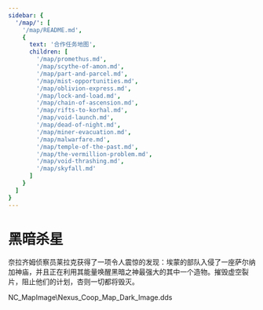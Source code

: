 ```yaml
---
sidebar: {
  '/map/': [
    '/map/README.md',
    {
      text: '合作任务地图',
      children: [
        '/map/promethus.md', 
        '/map/scythe-of-amon.md', 
        '/map/part-and-parcel.md', 
        '/map/mist-opportunities.md', 
        '/map/oblivion-express.md', 
        '/map/lock-and-load.md', 
        '/map/chain-of-ascension.md', 
        '/map/rifts-to-korhal.md', 
        '/map/void-launch.md', 
        '/map/dead-of-night.md', 
        '/map/miner-evacuation.md', 
        '/map/malwarfare.md', 
        '/map/temple-of-the-past.md', 
        '/map/the-vermillion-problem.md', 
        '/map/void-thrashing.md', 
        '/map/skyfall.md'
      ]
    }
  ]
}
---
```


# 黑暗杀星

奈拉齐姆侦察员莱拉克获得了一项令人震惊的发现：埃蒙的部队入侵了一座萨尔纳加神庙，并且正在利用其能量唤醒黑暗之神最强大的其中一个造物。摧毁虚空裂片，阻止他们的计划，杏则一切都将毁灭。

NC_MapImage\Nexus_Coop_Map_Dark_Image.dds